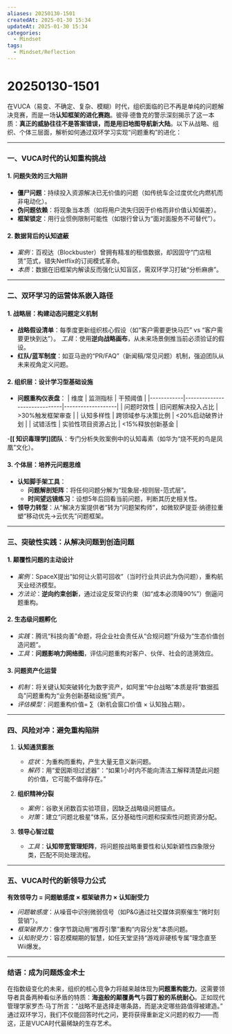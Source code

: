 ```yaml
---
aliases: 20250130-1501
createdAt: 2025-01-30 15:34
updateAt: 2025-01-30 15:34
categories:
  - Mindset
tags:
  - Mindset/Reflection
---
```

# 20250130-1501

在VUCA（易变、不确定、复杂、模糊）时代，组织面临的已不再是单纯的问题解决竞赛，而是一场**认知框架的进化赛跑**。彼得·德鲁克的警示深刻揭示了这一本质：**真正的威胁往往不是答案错误，而是用旧地图导航新大陆**。以下从战略、组织、个体三层面，解析如何通过双环学习实现“问题重构”的进化：

---

### **一、VUCA时代的认知重构挑战**
#### 1. **问题失效的三大陷阱**
   - **僵尸问题**：持续投入资源解决已无价值的问题（如传统车企过度优化内燃机而非电动化）。
   - **伪问题依赖**：将现象当本质（如将用户流失归因于价格而非价值认知偏差）。
   - **框架锁定**：用行业惯例限制可能性（如银行曾认为“面对面服务不可替代”）。

#### 2. **数据背后的认知遮蔽**
   - *案例*：百视达（Blockbuster）曾拥有精准的租借数据，却因固守“门店租赁”范式，错失Netflix的订阅模式革命。
   - *本质*：数据在旧框架内解读反而强化认知盲区，需双环学习打破“分析麻痹”。

---

### **二、双环学习的运营体系嵌入路径**
#### 1. **战略层：构建动态问题定义机制**
   - **战略假设清单**：每季度更新组织核心假设（如“客户需要更快马匹” vs “客户需要更快到达”）。
     *工具*：使用**逆向战略画布**，从未来场景倒推当前必须验证的假设。
   - **红队/蓝军制度**：如亚马逊的“PR/FAQ”（新闻稿/常见问题）机制，强迫团队从未来视角定义问题。

#### 2. **组织层：设计学习型基础设施**
   - **问题重构仪表盘**：
     | 维度       | 监测指标                     | 干预阈值          |
     |------------|------------------------------|-------------------|
     | 问题时效性 | 旧问题解决投入占比           | >30%触发框架审查 |
     | 认知多样性 | 跨领域参与决策比例           | <20%启动破界计划 |
     | 试错活性   | 实验性项目资源占比           | <15%释放创新基金 |

   -**[[ 知识毒理学]]团队**：专门分析失败案例中的认知毒素（如华为“烧不死的鸟是凤凰”文化）。

#### 3. **个体层：培养元问题思维**
   - **认知脚手架工具**：
     - **问题解剖矩阵**：将任何问题分解为“现象层-规则层-范式层”。
     - **时间望远镜练习**：设想5年后回看当前问题，判断其历史相关性。
   - **领导力转型**：从“解决方案提供者”转为“问题架构师”，如微软萨提亚·纳德拉重塑“移动优先→云优先”问题框架。

---

### **三、突破性实践：从解决问题到创造问题**
#### 1. **颠覆性问题的主动设计**
   - *案例*：SpaceX提出“如何让火箭可回收”（当时行业共识此为伪问题），重构航天业经济模型。
   - *方法论*：**逆向约束创新**，通过设定反常识约束（如“成本必须降90%”）倒逼问题重构。

#### 2. **生态级问题孵化**
   - *实践*：腾讯“科技向善”命题，将企业社会责任从“合规问题”升级为“生态价值创造问题”。
   - *工具*：**问题影响力网络图**，评估问题重构对客户、伙伴、社会的涟漪效应。

#### 3. **问题资产化运营**
   - *机制*：将关键认知突破转化为数字资产，如阿里“中台战略”本质是将“数据孤岛”问题重构为“业务创新基础设施”资产。
   - *评估模型*：问题重构价值= ∑（新机会窗口价值 × 认知独占期）。

---

### **四、风险对冲：避免重构陷阱**
1. **认知通货膨胀**  
   - *症状*：为重构而重构，产生大量无意义新问题。  
   - *解药*：用“爱因斯坦过滤器”：“如果1小时内不能向清洁工解释清楚此问题的价值，它可能不值得存在。”

2. **组织精神分裂**  
   - *案例*：谷歌关闭数百实验项目，因缺乏战略级问题锚点。  
   - *对策*：建立“问题北极星”体系，区分基础性问题和探索性问题资源分配。

3. **领导心智过载**  
   - *工具*：**认知带宽管理矩阵**，将问题按战略重要性和认知新颖性四象限分类，匹配不同处理流程。

---

### **五、VUCA时代的新领导力公式**  
**有效领导力 = 问题敏感度 × 框架破界力 × 认知耐受力**  
- *问题敏感度*：从噪音中识别微弱信号（如P&G通过社交媒体洞察催生“微时刻营销”）。  
- *框架破界力*：像字节跳动用“推荐引擎”重构“内容分发”本质问题。  
- *认知耐受力*：容忍模糊期的智慧，如任天堂坚持“游戏非硬核专属”理念直至Wii爆发。

---

### **结语：成为问题炼金术士**  
在指数级变化的未来，组织的核心竞争力将越来越体现为**问题重构能力**。这需要领导者具备两种看似矛盾的特质：**海盗般的颠覆勇气**与**园丁般的系统耐心**。正如现代管理学家罗杰·马丁所言：“战略不是选择走哪条路，而是决定哪些路值得被建造。” 通过双环学习，我们不仅能回答时代之问，更将获得重新定义问题的权力——而这，正是VUCA时代最稀缺的生存艺术。